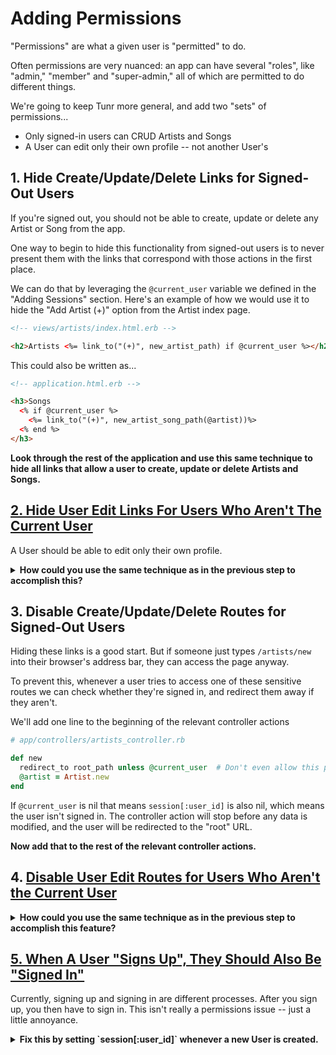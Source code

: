 # Adding Permissions

"Permissions" are what a given user is "permitted" to do.

Often permissions are very nuanced: an app can have several "roles", like "admin," "member" and "super-admin," all of which are permitted to do different things.

We're going to keep Tunr more general, and add two "sets" of permissions...
- Only signed-in users can CRUD Artists and Songs
- A User can edit only their own profile -- not another User's

## 1. Hide Create/Update/Delete Links for Signed-Out Users

If you're signed out, you should not be able to create, update or delete any Artist or Song from the app.

One way to begin to hide this functionality from signed-out users is to never present them with the links that correspond with those actions in the first place.

We can do that by leveraging the `@current_user` variable we defined in the "Adding Sessions" section. Here's an example of how we would use it to hide the "Add Artist (+)" option from the Artist index page.

```html
<!-- views/artists/index.html.erb -->

<h2>Artists <%= link_to("(+)", new_artist_path) if @current_user %></h2>
```

This could also be written as...

```html
<!-- application.html.erb -->

<h3>Songs
  <% if @current_user %>
    <%= link_to("(+)", new_artist_song_path(@artist))%>
  <% end %>
</h3>
```

**Look through the rest of the application and use this same technique to hide all links that allow a user to create, update or delete Artists and Songs.**

## [2. Hide User Edit Links For Users Who Aren't The Current User](https://github.com/ga-wdi-exercises/tunr_rails_users/pull/3/files#diff-c7c9a522f39f5d8cd9b512cd928b2d14R1)

A User should be able to edit only their own profile.

<details>
  <summary><strong>How could you use the same technique as in the previous step to accomplish this?</strong></summary>

  ```html
  <h2><%= @user.username %> <%= link_to("(edit)", edit_user_path(@user)) if @current_user == @user %></h2>
  ```

  or...

  ```html
  <h2>
    <% if @current_user == @user %>
      <%= @user.username %> <%= link_to("(edit)", edit_user_path(@user))%>
    <% end %>
  </h2>
  ```

</details>

## 3. Disable Create/Update/Delete Routes for Signed-Out Users

Hiding these links is a good start. But if someone just types `/artists/new` into their browser's address bar, they can access the page anyway.

To prevent this, whenever a user tries to access one of these sensitive routes we can check whether they're signed in, and redirect them away if they aren't.

We'll add one line to the beginning of the relevant controller actions

```rb
# app/controllers/artists_controller.rb

def new
  redirect_to root_path unless @current_user  # Don't even allow this page to load if a user isn't signed-in
  @artist = Artist.new
end
```

If `@current_user` is nil that means `session[:user_id]` is also nil, which means the user isn't signed in. The controller action will stop before any data is modified, and the user will be redirected to the "root" URL.

**Now add that to the rest of the relevant controller actions.**

## 4. [Disable User Edit Routes for Users Who Aren't the Current User](https://github.com/ga-wdi-exercises/tunr_rails_users/pull/3/files#diff-4e05ad0d64e6100656b63ad1e78f32c5R23)

<details>
  <summary><strong>How could you use the same technique as in the previous step to accomplish this feature?</strong></summary>

  ```rb
  # app/controllers/users_controller.rb

  def edit
    @user = User.find(params[:id])
    redirect_to root_url unless @current_user == @user
  end
  ```

</details>

## [5. When A User "Signs Up", They Should Also Be "Signed In"](https://github.com/ga-wdi-exercises/tunr_rails_users/pull/3/files#diff-4e05ad0d64e6100656b63ad1e78f32c5R13)

Currently, signing up and signing in are different processes. After you sign up, you then have to sign in. This isn't really a permissions issue -- just a little annoyance.

<details>
  <summary><strong>Fix this by setting `session[:user_id]` whenever a new User is created.</strong></summary>

  ```rb
  def create
    @user = User.create(user_params)
    session[:user_id] = @user.id
    redirect_to users_path(@user)
  end
  ```

</details>
